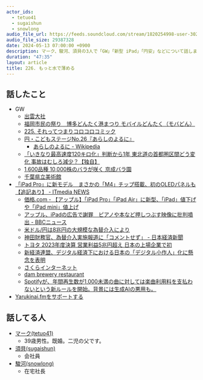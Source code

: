 ```yaml
---
actor_ids:
  - tetuo41
  - sugaishun
  - snowlong
audio_file_url: https://feeds.soundcloud.com/stream/1820254998-user-302747142-yarukinai-226-2024-05-13.mp3
audio_file_size: 29387328
date: 2024-05-13 07:00:00 +0900
description: マーク、駿河、須貝の3人で「GW」「新型 iPad」「円安」などについて話しました。
duration: "47:35"
layout: article
title: 226. もっと水で薄める
---
```


## 話したこと
- GW
  - [出雲大社](https://izumooyashiro.or.jp/)
  - [福岡市民の祭り　博多どんたく港まつり モバイルどんたく（モバどん）](https://www.dontaku.fukunet.or.jp/)
  - [225. それってつまりコロコロコミック](https://yarukinai.fm/episode/225)
  - [円・こどもステージNo.26『あらしのよるに』](http://www.theaterx.jp/07/071220.shtml)
    - [あらしのよるに - Wikipedia](https://ja.wikipedia.org/wiki/%E3%81%82%E3%82%89%E3%81%97%E3%81%AE%E3%82%88%E3%82%8B%E3%81%AB)
  - [「いきなり最高速度120キロ化」判断から1年 東北道の首都圏区間どう変化 事故はむしろ減少？【独自】](https://trafficnews.jp/post/129930)
  - [1,600品種 10,000株のバラが咲く 京成バラ園](https://www.keiseirose.co.jp/garden/)
  - [千葉県立美術館](https://www.chiba-muse.or.jp/ART/)
- [「iPad Pro」に新モデル　まさかの「M4」チップ搭載、初のOLEDパネルも【追記あり】 - ITmedia NEWS](https://www.itmedia.co.jp/news/articles/2405/07/news165.html)
  - [価格.com - 【アップル】「iPad Pro」「iPad Air」に新型、「iPad」値下げや「iPad mini」値上げ](https://news.kakaku.com/prdnews/cd=pc/ctcd=0030/id=140198/)
  - [アップル、iPadの広告で謝罪　ピアノや本など押しつぶす映像に批判噴出 - BBCニュース](https://www.bbc.com/japanese/articles/c4n1394gv8qo)
  - [米ドル/円は8兆円の大規模な為替介入により](https://finance.yahoo.co.jp/news/detail/ecaf60f0a267b99319cc8d449103aaff439172cb)
  - [神田財務官、為替介入実施報道に「コメントせず」 - 日本経済新聞](https://www.nikkei.com/article/DGXZQOUA090N10Z00C24A5000000/)
  - [トヨタ 2023年度決算 営業利益5兆円超え 日本の上場企業で初 ](https://www3.nhk.or.jp/news/html/20240508/k10014442911000.html)
  - [新経済連盟、デジタル経済下における日本の「デジタル小作人」化に懸念を表明](https://enterprisezine.jp/news/detail/15071)
  - [さくらインターネット](https://www.sakura.ad.jp/)
  - [dam brewery restaurant](https://www.toranomonhills.com/gourmet_shops/3579.html)
  - [Spotifyが、年間再生数が1,000未満の曲に対しては楽曲利用料を支払わないという新ルールを開始。背景には生成AIの悪用も。](https://tabi-labo.com/309233/wt-spotify-payment-rule-change)
- [Yarukinai.fmをサポートする](https://note.com/tetuo41/circle)

## 話してる人
- [マーク(tetuo41)](https://twitter.com/tetuo41)
  - 39歳男性。既婚。二児の父です。
- [須貝(sugaishun)](https://twitter.com/sugaishun)
  - 会社員
- [駿河(snowlong)](https://twitter.com/_snowlong)
  - 在宅社長
